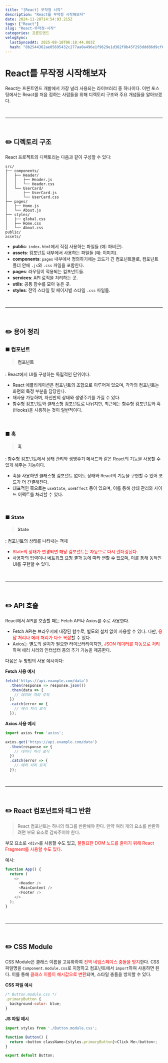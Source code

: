 ```yaml
---
title: "[React] 무작정 시작"
description: "React를 무작정 시작해보자"
date: 2024-11-28T14:54:03.215Z
tags: ["React"]
slug: "React-무작정-시작"
categories: 프론트엔드
velogSync:
  lastSyncedAt: 2025-08-18T06:18:44.883Z
  hash: "8b2544362ae05695432c277aa0a496e1f9629e1d382f8b45f293ddd86d9cf655"
---
```


# React를 무작정 시작해보자

React는 프론트엔드 개발에서 가장 널리 사용되는 라이브러리 중 하나이다. 
이번 포스팅에서는 React를 처음 접하는 사람들을 위해 디렉토리 구조와 주요 개념들을 알아보겠다.

<br>

---

<br>

## ✏️ 디렉토리 구조

React 프로젝트의 디렉토리는 다음과 같이 구성할 수 있다:
```
src/
├── components/
│   ├── Header/
│   │   ├── Header.js
│   │   └── Header.css
│   └── UserCard/
│       ├── UserCard.js
│       └── UserCard.css
├── pages/
│   ├── Home.js
│   └── About.js
├── styles/
│   ├── global.css
│   ├── Home.css
│   └── About.css
public/
assets/
```

- **public**: `index.html`에서 직접 사용하는 파일들 (예: 파비콘).
- **assets**: 컴포넌트 내부에서 사용하는 파일들 (예: 이미지).
- **components**: `pages` 내부에서 정의하기에는 코드가 긴 컴포넌트들로, 컴포넌트 폴더 안에 `.js`와 `.css` 파일을 포함한다.
- **pages**: 라우팅이 적용되는 컴포넌트들.
- **services**: API 로직을 처리하는 곳.
- **utils**: 공통 함수를 모아 놓은 곳.
- **styles**: 전역 스타일 및 페이지별 스타일 `.css` 파일들.


<br>

---

<br>

## ✏️ 용어 정리

### ■ 컴포넌트
>#### 컴포넌트
: React에서 UI를 구성하는 독립적인 단위이다. 

- React 애플리케이션은 컴포넌트의 조합으로 이루어져 있으며, 각각의 컴포넌트는 화면의 특정 부분을 담당한다.
- 재사용 가능하며, 자신만의 상태와 생명주기를 가질 수 있다. 
- 함수형 컴포넌트와 클래스형 컴포넌트로 나뉘지만, 최근에는 함수형 컴포넌트와 훅(Hooks)을 사용하는 것이 일반적이다.


<br>

### ■ 훅
> #### 훅
: 함수형 컴포넌트에서 상태 관리와 생명주기 메서드와 같은 React의 기능을 사용할 수 있게 해주는 기능이다. 

- 훅을 사용하면 클래스형 컴포넌트 없이도 상태와 React의 기능을 구현할 수 있어 코드가 더 간결해진다. 
- 대표적인 훅으로는 `useState`, `useEffect` 등이 있으며, 이를 통해 상태 관리와 사이드 이펙트를 처리할 수 있다.

<br>

### ■ State
> #### State
: 컴포넌트의 상태를 나타내는 객체

- <span style="color:red">State의 상태가 변경되면 해당 컴포넌트는 자동으로 다시 렌더링된다.</span> 
- 사용자의 입력이나 네트워크 요청 결과 등에 따라 변할 수 있으며, 이를 통해 동적인 UI를 구현할 수 있다.



<br>

---

<br>


## ✏️ API 호출

React에서 API를 호출할 때는 Fetch API나 Axios를 주로 사용한다. 

- Fetch API는 브라우저에 내장된 함수로, 별도의 설치 없이 사용할 수 있다. 다만, <span style="color:red">응답 처리나 에러 처리가 다소 복잡</span>할 수 있다.
- Axios는 별도의 설치가 필요한 라이브러리이지만, <span style="color:red">JSON 데이터를 자동으로 처리</span>하며 에러 처리와 인터셉터 등의 추가 기능을 제공한다. 

다음은 두 방법의 사용 예시이다:

**Fetch 사용 예시**
```javascript
fetch('https://api.example.com/data')
  .then(response => response.json())
  .then(data => {
    // 데이터 처리 로직
  })
  .catch(error => {
    // 에러 처리 로직
  });
```
**Axios 사용 예시**


```javascript
import axios from 'axios';

axios.get('https://api.example.com/data')
  .then(response => {
    // 데이터 처리 로직
  })
  .catch(error => {
    // 에러 처리 로직
  });
```

<br>

---

<br>

## ✏️ React 컴포넌트와 태그 반환
>React 컴포넌트는 하나의 태그를 반환해야 한다. 만약 여러 개의 요소를 반환하려면 부모 요소로 감싸주어야 한다. 

부모 요소로 `<div>`를 사용할 수도 있고, <span style="color:red">불필요한 DOM 노드를 줄이기 위해 React Fragment를 사용할 수도 있다.</span>

예시:

```javascript
function App() {
  return (
    <>
      <Header />
      <MainContent />
      <Footer />
    </>
  );
}
```

<br>

---
  
<br>


## ✏️ CSS Module

CSS Module은 클래스 이름을 고유화하여 <span style="color:red">전역 네임스페이스 충돌을 방지</span>한다. CSS 파일명을 `Component.module.css`로 지정하고 컴포넌트에서 `import`하여 사용하면 된다. 이를 통해 <span style="color:red">클래스 이름이 해시값으로 변환</span>되며, 스타일 충돌을 방지할 수 있다.

**CSS 파일 예시**

```javascript
/* Button.module.css */
.primaryButton {
  background-color: blue;
}
```

**JS 파일 예시**

```javascript
import styles from './Button.module.css';

function Button() {
  return <button className={styles.primaryButton}>Click Me</button>;
}

export default Button;
```